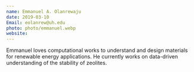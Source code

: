 ```yaml
---
name: Emmanuel A. Olanrewaju
date: 2019-03-10
Email: eolanrew@uh.edu
photo: photo/emmanuel.webp
website:
---
```


Emmanuel loves computational works to understand and design materials for renewable energy applications. He currently works on data-driven understanding of the stability of zeolites.
